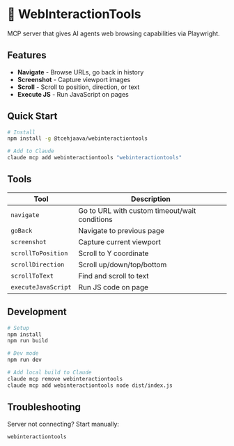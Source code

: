 # 🦉 WebInteractionTools

MCP server that gives AI agents web browsing capabilities via Playwright.

## Features

- **Navigate** - Browse URLs, go back in history
- **Screenshot** - Capture viewport images  
- **Scroll** - Scroll to position, direction, or text
- **Execute JS** - Run JavaScript on pages

## Quick Start

```bash
# Install
npm install -g @tcehjaava/webinteractiontools

# Add to Claude
claude mcp add webinteractiontools "webinteractiontools"
```

## Tools

| Tool | Description |
|------|-------------|
| `navigate` | Go to URL with custom timeout/wait conditions |
| `goBack` | Navigate to previous page |
| `screenshot` | Capture current viewport |
| `scrollToPosition` | Scroll to Y coordinate |
| `scrollDirection` | Scroll up/down/top/bottom |
| `scrollToText` | Find and scroll to text |
| `executeJavaScript` | Run JS code on page |

## Development

```bash
# Setup
npm install
npm run build

# Dev mode
npm run dev

# Add local build to Claude
claude mcp remove webinteractiontools
claude mcp add webinteractiontools node dist/index.js
```

## Troubleshooting

Server not connecting? Start manually:
```bash
webinteractiontools
```
